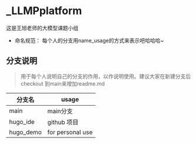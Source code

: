 # _LLMPplatform
这是王旭老师的大模型课题小组
- 命名规范：
每个人的分支用name_usage的方式来表示吧哈哈哈~
## 分支说明
> 用于每个人说明自己的分支的作用，以作说明使用。建议大家在新建分支后checkout 到main来增加readme.md

| 分支名    | usage            |
| --------- | ---------------- |
| main      | main分支         |
| hugo_ide  | github 项目      |
| hugo_demo | for personal use |